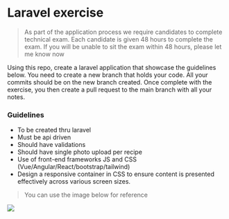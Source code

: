 # Laravel exercise

> As part of the application process we require candidates to complete technical exam. Each candidate is given 48 hours to complete the exam. If you will be unable to sit the exam within 48 hours, please let me know now

Using this repo, create a laravel application that showcase the guidelines below. You need to create a new branch that holds your code. All your commits should be on the new branch created. Once complete with the exercise, you then create a pull request to the main branch with all your notes.

### Guidelines
- To be created thru laravel
- Must be api driven
- Should have validations
- Should have single photo upload per recipe
- Use of front-end frameworks JS and CSS (Vue/Angular/React/bootstrap/tailwind)
- Design a responsive container in CSS to ensure content is presented effectively across various screen sizes.

> You can use the image below for reference

![](https://github.com/TBST-Digital/laravel_exam/blob/main/test-task.png)
